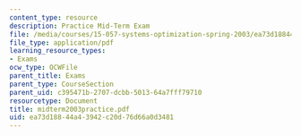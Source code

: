 ```yaml
---
content_type: resource
description: Practice Mid-Term Exam
file: /media/courses/15-057-systems-optimization-spring-2003/ea73d18844a43942c20d76d66a0d3481_midterm2003practice.pdf
file_type: application/pdf
learning_resource_types:
- Exams
ocw_type: OCWFile
parent_title: Exams
parent_type: CourseSection
parent_uid: c395471b-2707-dcbb-5013-64a7fff79710
resourcetype: Document
title: midterm2003practice.pdf
uid: ea73d188-44a4-3942-c20d-76d66a0d3481
---
```

